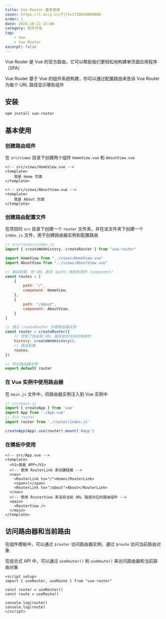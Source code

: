 ```yaml
---
title: Vue Router 基本使用
cover: https://t.alcy.cc/fj?t=1728630000000
order: 1
date: 2024-10-11 15:00
category: 软件开发
tag: 
    - Vue
    - Vue Router
excerpt: false
---
```


Vue Router 是 Vue 的官方路由，它可以帮助我们更轻松地构建单页面应用程序（SPA）

Vue Router 基于 Vue 的组件系统构建，你可以通过配置路由来告诉 Vue Router 为每个 URL 路径显示哪些组件

## 安装

```sh
npm install vue-router
```

## 基本使用

### 创建路由组件

在 `src/views` 目录下创建两个组件 `HomeView.vue` 和 `AboutView.vue`

```vue
<!-- src/views/HomeView.vue -->
<template>
    我是 Home 页面
</template>
```
```vue
<!-- src/views/AboutView.vue -->
<template>
    我是 About 页面
</template>
```

### 创建路由配置文件

在项目的 `src` 目录下创建一个 `router` 文件夹，并在该文件夹下创建一个 `index.js` 文件，用于创建路由器实例和配置路由

```javascript
// src/router/index.js
import { createWebHistory, createRouter } from "vue-router"

import HomeView from "../views/HomeView.vue"
import AboutView from "../views/AboutView.vue"

// 路由配置，把 URL 路径（path）映射到组件（component）
const routes = [
    {
        path: "/",
        component: HomeView,
    },
    {
        path: "/about",
        component: AboutView,
    }
]

// 通过 createRouter 创建路由器实例
const router = createRouter({
    // 控制了路由和 URL 路径是如何双向映射的
    history: createWebHistory(),
    // 路由配置
    routes,
})

// 导出路由器实例
export default router
```

### 在 Vue 实例中使用路由器

在 `main.js` 文件中，将路由器实例注入到 Vue 实例中

```javascript
// src/main.js
import { createApp } from 'vue'
import App from './App.vue'
// 引入 router
import router from './router/index.js'

createApp(App).use(router).mount('#app')
```

### 在模板中使用

```vue
<!-- src/App.vue -->
<template>
  <h1>我是 APP</h1>
  <!-- 使用 RouterLink 来创建链接 -->
  <nav>
    <RouterLink to="/">Home</RouterLink>
    <span>|</span>
    <RouterLink to="/about">About</RouterLink>
  </nav>
  <!-- 使用 RouterView 来渲染当前 URL 路径对应的路由组件 -->
  <main>
    <RouterView />
  </main>
</template>
```

## 访问路由器和当前路由

在组件模板中，可以通过 `$router` 访问路由器实例，通过 `$route` 访问当前路由对象

在组合式 API 中，可以通过 `useRouter()` 和 `useRoute()` 来访问路由器和当前路由对象

```vue
<script setup>
import { useRouter, useRoute } from "vue-router"

const router = useRouter()
const route = useRoute()

console.log(router)
console.log(route)
</script>
```
